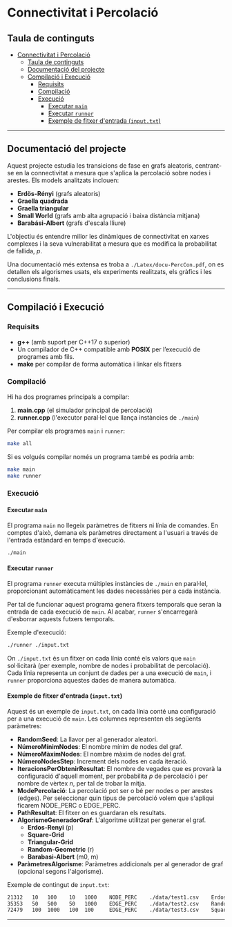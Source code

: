 # Connectivitat i Percolació

## Taula de continguts

- [Connectivitat i Percolació](#connectivitat-i-percolació)
  - [Taula de continguts](#taula-de-continguts)
  - [Documentació del projecte](#documentació-del-projecte)
  - [Compilació i Execució](#compilació-i-execució)
    - [Requisits](#requisits)
    - [Compilació](#compilació)
    - [Execució](#execució)
      - [Executar `main`](#executar-main)
      - [Executar `runner`](#executar-runner)
      - [Exemple de fitxer d'entrada (`input.txt`)](#exemple-de-fitxer-dentrada-inputtxt)

---

## Documentació del projecte

Aquest projecte estudia les transicions de fase en grafs aleatoris, centrant-se en la connectivitat a mesura que s'aplica la percolació sobre nodes i arestes. Els models analitzats inclouen:

- **Erdös-Rényi** (grafs aleatoris)
- **Graella quadrada**
- **Graella triangular**
- **Small World** (grafs amb alta agrupació i baixa distància mitjana)
- **Barabási-Albert** (grafs d'escala lliure)

L'objectiu és entendre millor les dinàmiques de connectivitat en xarxes complexes i la seva vulnerabilitat a mesura que es modifica la probabilitat de fallida, _p_.

Una documentació més extensa es troba a `./Latex/docu-PercCon.pdf`, on es detallen els algorismes usats, els experiments realitzats, els gràfics i les conclusions finals.

---

## Compilació i Execució

### Requisits

- **g++** (amb suport per C++17 o superior)
- Un compilador de C++ compatible amb **POSIX** per l’execució de programes amb fils.
- **make** per compilar de forma automàtica i linkar els fitxers

### Compilació

Hi ha dos programes principals a compilar:

1. **main.cpp** (el simulador principal de percolació)
2. **runner.cpp** (l'executor paral·lel que llança instàncies de `./main`)

Per compilar els programes `main` i `runner`:

```bash
make all
```

Si es volgués compilar només un programa també es podria amb:

```bash
make main
make runner
```

### Execució

#### Executar `main`

El programa `main` no llegeix paràmetres de fitxers ni línia de comandes. En comptes d'això, demana els paràmetres directament a l'usuari a través de l'entrada estàndard en temps d'execució.

```bash
./main
```

#### Executar `runner`

El programa `runner` executa múltiples instàncies de `./main` en paral·lel, proporcionant automàticament les dades necessàries per a cada instància.

Per tal de funcionar aquest programa genera fitxers temporals que seran la entrada de cada execució de `main`. Al acabar, `runner` s'encarregarà d'esborrar aquests futxers temporals.

Exemple d'execució:

```bash
./runner ./input.txt
```

On `./input.txt` és un fitxer on cada línia conté els valors que `main` sol·licitarà (per exemple, nombre de nodes i probabilitat de percolació). Cada línia representa un conjunt de dades per a una execució de `main`, i `runner` proporciona aquestes dades de manera automàtica.

#### Exemple de fitxer d'entrada (`input.txt`)

Aquest és un exemple de `input.txt`, on cada línia conté una configuració per a una execució de `main`. Les columnes representen els següents paràmetres:

- **RandomSeed**: La llavor per al generador aleatori.
- **NúmeroMínimNodes**: El nombre mínim de nodes del graf.
- **NúmeroMàximNodes**: El nombre màxim de nodes del graf.
- **NúmeroNodesStep**: Increment dels nodes en cada iteració.
- **IteracionsPerObtenirResultat**: El nombre de vegades que es provarà la configuració d'aquell moment, per probabilita _p_ de percolació i per nombre de vèrtex _n_, per tal de trobar la mitja.
- **ModePercolació**: La percolació pot ser o bé per nodes o per arestes (edges). Per seleccionar quin tipus de percolació volem que s'apliqui ficarem NODE_PERC o EDGE_PERC.
- **PathResultat**: El fitxer on es guardaran els resultats.
- **AlgorismeGeneradorGraf**: L'algoritme utilitzat per generar el graf.
  - **Erdos-Renyi** (p)
  - **Square-Grid**
  - **Triangular-Grid**
  - **Random-Geometric** (r)
  - **Barabasi-Albert** (m0, m)
- **ParàmetresAlgorisme**: Paràmetres addicionals per al generador de graf (opcional segons l'algorisme).

Exemple de contingut de `input.txt`:

```txt
21312   10   100    10   1000    NODE_PERC    ./data/test1.csv    Erdos-Renyi         0.1
35353   50   500    50   1000    EDGE_PERC    ./data/test2.csv    Random-Geometric    0.3
72479   100  1000   100  100     EDGE_PERC    ./data/test3.csv    Square-Grid
```

---
